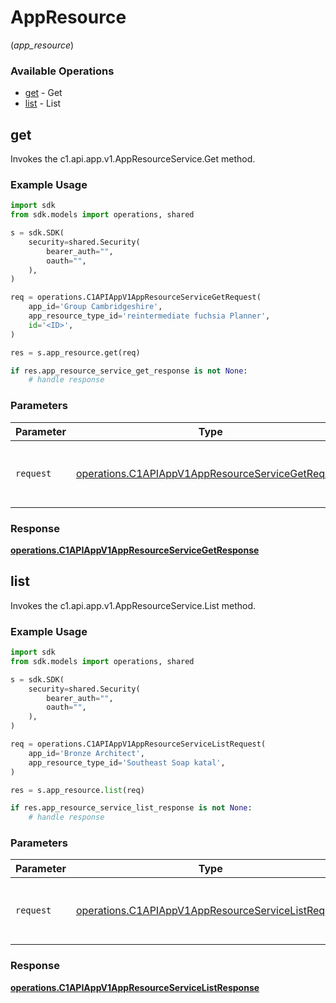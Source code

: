 # AppResource
(*app_resource*)

### Available Operations

* [get](#get) - Get
* [list](#list) - List

## get

Invokes the c1.api.app.v1.AppResourceService.Get method.

### Example Usage

```python
import sdk
from sdk.models import operations, shared

s = sdk.SDK(
    security=shared.Security(
        bearer_auth="",
        oauth="",
    ),
)

req = operations.C1APIAppV1AppResourceServiceGetRequest(
    app_id='Group Cambridgeshire',
    app_resource_type_id='reintermediate fuchsia Planner',
    id='<ID>',
)

res = s.app_resource.get(req)

if res.app_resource_service_get_response is not None:
    # handle response
```

### Parameters

| Parameter                                                                                                              | Type                                                                                                                   | Required                                                                                                               | Description                                                                                                            |
| ---------------------------------------------------------------------------------------------------------------------- | ---------------------------------------------------------------------------------------------------------------------- | ---------------------------------------------------------------------------------------------------------------------- | ---------------------------------------------------------------------------------------------------------------------- |
| `request`                                                                                                              | [operations.C1APIAppV1AppResourceServiceGetRequest](../../models/operations/c1apiappv1appresourceservicegetrequest.md) | :heavy_check_mark:                                                                                                     | The request object to use for the request.                                                                             |


### Response

**[operations.C1APIAppV1AppResourceServiceGetResponse](../../models/operations/c1apiappv1appresourceservicegetresponse.md)**


## list

Invokes the c1.api.app.v1.AppResourceService.List method.

### Example Usage

```python
import sdk
from sdk.models import operations, shared

s = sdk.SDK(
    security=shared.Security(
        bearer_auth="",
        oauth="",
    ),
)

req = operations.C1APIAppV1AppResourceServiceListRequest(
    app_id='Bronze Architect',
    app_resource_type_id='Southeast Soap katal',
)

res = s.app_resource.list(req)

if res.app_resource_service_list_response is not None:
    # handle response
```

### Parameters

| Parameter                                                                                                                | Type                                                                                                                     | Required                                                                                                                 | Description                                                                                                              |
| ------------------------------------------------------------------------------------------------------------------------ | ------------------------------------------------------------------------------------------------------------------------ | ------------------------------------------------------------------------------------------------------------------------ | ------------------------------------------------------------------------------------------------------------------------ |
| `request`                                                                                                                | [operations.C1APIAppV1AppResourceServiceListRequest](../../models/operations/c1apiappv1appresourceservicelistrequest.md) | :heavy_check_mark:                                                                                                       | The request object to use for the request.                                                                               |


### Response

**[operations.C1APIAppV1AppResourceServiceListResponse](../../models/operations/c1apiappv1appresourceservicelistresponse.md)**

